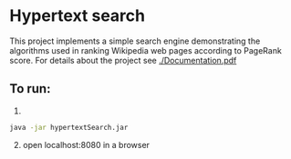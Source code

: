 # Hypertext search 

This project implements a simple search engine demonstrating the algorithms used in ranking Wikipedia web pages according to PageRank score. For details about the project see [./Documentation.pdf](Documentation.pdf)

## To run:
1.
```bash
java -jar hypertextSearch.jar
```
2. open localhost:8080 in a browser

